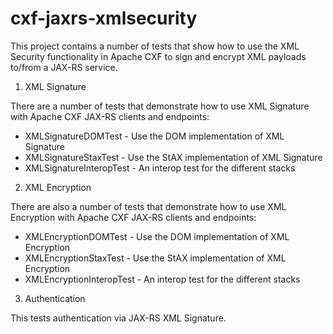 cxf-jaxrs-xmlsecurity
===========

This project contains a number of tests that show how to use the XML Security
functionality in Apache CXF to sign and encrypt XML payloads to/from a 
JAX-RS service.

1) XML Signature

There are a number of tests that demonstrate how to use XML Signature with
Apache CXF JAX-RS clients and endpoints:

 - XMLSignatureDOMTest - Use the DOM implementation of XML Signature
 - XMLSignatureStaxTest - Use the StAX implementation of XML Signature
 - XMLSignatureInteropTest - An interop test for the different stacks

2) XML Encryption

There are also a number of tests that demonstrate how to use XML Encryption
with Apache CXF JAX-RS clients and endpoints:

 - XMLEncryptionDOMTest - Use the DOM implementation of XML Encryption
 - XMLEncryptionStaxTest - Use the StAX implementation of XML Encryption
 - XMLEncryptionInteropTest - An interop test for the different stacks

3) Authentication

This tests authentication via JAX-RS XML Signature.

